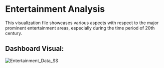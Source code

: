 # Entertainment Analysis
This visualization file showcases various aspects with respect to the major prominent entertainment areas, especially during the time period of 20th century. 
## Dashboard Visual:
![Entertainment_Data_SS](https://github.com/binnithomas/Entertainment_Analysis/assets/124578312/1c32bc18-657c-4419-a245-d39591954611)
